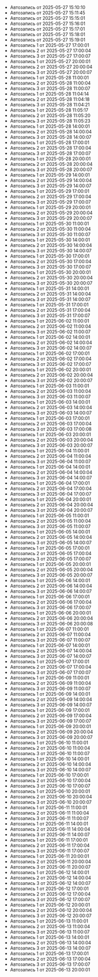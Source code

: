 - Автозапись от 2025-05-27 15:10:10
- Автозапись от 2025-05-27 15:11:45
- Автозапись от 2025-05-27 15:15:01
- Автозапись от 2025-05-27 15:16:01
- Автозапись от 2025-05-27 15:17:01
- Автозапись от 2025-05-27 15:18:01
- Автозапись от 2025-05-27 15:19:01
- Автозапись 1 от 2025-05-27 17:00:01
- Автозапись 2 от 2025-05-27 17:00:04
- Автозапись 3 от 2025-05-27 17:00:07
- Автозапись 1 от 2025-05-27 20:00:01
- Автозапись 2 от 2025-05-27 20:00:04
- Автозапись 3 от 2025-05-27 20:00:07
- Автозапись 1 от 2025-05-28 11:00:01
- Автозапись 2 от 2025-05-28 11:00:04
- Автозапись 3 от 2025-05-28 11:00:07
- Автозапись 1 от 2025-05-28 11:04:14
- Автозапись 2 от 2025-05-28 11:04:18
- Автозапись 3 от 2025-05-28 11:04:21
- Автозапись 1 от 2025-05-28 11:05:17
- Автозапись 2 от 2025-05-28 11:05:20
- Автозапись 3 от 2025-05-28 11:05:23
- Автозапись 1 от 2025-05-28 14:00:01
- Автозапись 2 от 2025-05-28 14:00:04
- Автозапись 3 от 2025-05-28 14:00:07
- Автозапись 1 от 2025-05-28 17:00:01
- Автозапись 2 от 2025-05-28 17:00:04
- Автозапись 3 от 2025-05-28 17:00:07
- Автозапись 1 от 2025-05-28 20:00:01
- Автозапись 2 от 2025-05-28 20:00:04
- Автозапись 3 от 2025-05-28 20:00:07
- Автозапись 1 от 2025-05-29 14:00:01
- Автозапись 2 от 2025-05-29 14:00:04
- Автозапись 3 от 2025-05-29 14:00:07
- Автозапись 1 от 2025-05-29 17:00:01
- Автозапись 2 от 2025-05-29 17:00:04
- Автозапись 3 от 2025-05-29 17:00:07
- Автозапись 1 от 2025-05-29 20:00:01
- Автозапись 2 от 2025-05-29 20:00:04
- Автозапись 3 от 2025-05-29 20:00:07
- Автозапись 1 от 2025-05-30 11:00:01
- Автозапись 2 от 2025-05-30 11:00:04
- Автозапись 3 от 2025-05-30 11:00:07
- Автозапись 1 от 2025-05-30 14:00:01
- Автозапись 2 от 2025-05-30 14:00:04
- Автозапись 3 от 2025-05-30 14:00:07
- Автозапись 1 от 2025-05-30 17:00:01
- Автозапись 2 от 2025-05-30 17:00:04
- Автозапись 3 от 2025-05-30 17:00:07
- Автозапись 1 от 2025-05-30 20:00:01
- Автозапись 2 от 2025-05-30 20:00:04
- Автозапись 3 от 2025-05-30 20:00:07
- Автозапись 1 от 2025-05-31 14:00:01
- Автозапись 2 от 2025-05-31 14:00:04
- Автозапись 3 от 2025-05-31 14:00:07
- Автозапись 1 от 2025-05-31 17:00:01
- Автозапись 2 от 2025-05-31 17:00:04
- Автозапись 3 от 2025-05-31 17:00:07
- Автозапись 1 от 2025-06-02 11:00:01
- Автозапись 2 от 2025-06-02 11:00:04
- Автозапись 3 от 2025-06-02 11:00:07
- Автозапись 1 от 2025-06-02 14:00:01
- Автозапись 2 от 2025-06-02 14:00:04
- Автозапись 3 от 2025-06-02 14:00:07
- Автозапись 1 от 2025-06-02 17:00:01
- Автозапись 2 от 2025-06-02 17:00:04
- Автозапись 3 от 2025-06-02 17:00:07
- Автозапись 1 от 2025-06-02 20:00:01
- Автозапись 2 от 2025-06-02 20:00:04
- Автозапись 3 от 2025-06-02 20:00:07
- Автозапись 1 от 2025-06-03 11:00:01
- Автозапись 2 от 2025-06-03 11:00:04
- Автозапись 3 от 2025-06-03 11:00:07
- Автозапись 1 от 2025-06-03 14:00:01
- Автозапись 2 от 2025-06-03 14:00:04
- Автозапись 3 от 2025-06-03 14:00:07
- Автозапись 1 от 2025-06-03 17:00:01
- Автозапись 2 от 2025-06-03 17:00:04
- Автозапись 3 от 2025-06-03 17:00:08
- Автозапись 1 от 2025-06-03 20:00:01
- Автозапись 2 от 2025-06-03 20:00:04
- Автозапись 3 от 2025-06-03 20:00:07
- Автозапись 1 от 2025-06-04 11:00:01
- Автозапись 2 от 2025-06-04 11:00:04
- Автозапись 3 от 2025-06-04 11:00:07
- Автозапись 1 от 2025-06-04 14:00:01
- Автозапись 2 от 2025-06-04 14:00:04
- Автозапись 3 от 2025-06-04 14:00:07
- Автозапись 1 от 2025-06-04 17:00:01
- Автозапись 2 от 2025-06-04 17:00:04
- Автозапись 3 от 2025-06-04 17:00:07
- Автозапись 1 от 2025-06-04 20:00:01
- Автозапись 2 от 2025-06-04 20:00:04
- Автозапись 3 от 2025-06-04 20:00:07
- Автозапись 1 от 2025-06-05 11:00:01
- Автозапись 2 от 2025-06-05 11:00:04
- Автозапись 3 от 2025-06-05 11:00:07
- Автозапись 1 от 2025-06-05 14:00:01
- Автозапись 2 от 2025-06-05 14:00:04
- Автозапись 3 от 2025-06-05 14:00:07
- Автозапись 1 от 2025-06-05 17:00:01
- Автозапись 2 от 2025-06-05 17:00:04
- Автозапись 3 от 2025-06-05 17:00:07
- Автозапись 1 от 2025-06-05 20:00:01
- Автозапись 2 от 2025-06-05 20:00:04
- Автозапись 3 от 2025-06-05 20:00:07
- Автозапись 1 от 2025-06-06 14:00:01
- Автозапись 2 от 2025-06-06 14:00:04
- Автозапись 3 от 2025-06-06 14:00:07
- Автозапись 1 от 2025-06-06 17:00:01
- Автозапись 2 от 2025-06-06 17:00:04
- Автозапись 3 от 2025-06-06 17:00:07
- Автозапись 1 от 2025-06-06 20:00:01
- Автозапись 2 от 2025-06-06 20:00:04
- Автозапись 3 от 2025-06-06 20:00:08
- Автозапись 1 от 2025-06-07 11:00:01
- Автозапись 2 от 2025-06-07 11:00:04
- Автозапись 3 от 2025-06-07 11:00:07
- Автозапись 1 от 2025-06-07 14:00:01
- Автозапись 2 от 2025-06-07 14:00:04
- Автозапись 3 от 2025-06-07 14:00:07
- Автозапись 1 от 2025-06-07 17:00:01
- Автозапись 2 от 2025-06-07 17:00:04
- Автозапись 3 от 2025-06-07 17:00:07
- Автозапись 1 от 2025-06-09 11:00:01
- Автозапись 2 от 2025-06-09 11:00:04
- Автозапись 3 от 2025-06-09 11:00:07
- Автозапись 1 от 2025-06-09 14:00:01
- Автозапись 2 от 2025-06-09 14:00:04
- Автозапись 3 от 2025-06-09 14:00:07
- Автозапись 1 от 2025-06-09 17:00:01
- Автозапись 2 от 2025-06-09 17:00:04
- Автозапись 3 от 2025-06-09 17:00:07
- Автозапись 1 от 2025-06-09 20:00:01
- Автозапись 2 от 2025-06-09 20:00:04
- Автозапись 3 от 2025-06-09 20:00:07
- Автозапись 1 от 2025-06-10 11:00:01
- Автозапись 2 от 2025-06-10 11:00:04
- Автозапись 3 от 2025-06-10 11:00:07
- Автозапись 1 от 2025-06-10 14:00:01
- Автозапись 2 от 2025-06-10 14:00:04
- Автозапись 3 от 2025-06-10 14:00:07
- Автозапись 1 от 2025-06-10 17:00:01
- Автозапись 2 от 2025-06-10 17:00:04
- Автозапись 3 от 2025-06-10 17:00:07
- Автозапись 1 от 2025-06-10 20:00:01
- Автозапись 2 от 2025-06-10 20:00:04
- Автозапись 3 от 2025-06-10 20:00:07
- Автозапись 1 от 2025-06-11 11:00:01
- Автозапись 2 от 2025-06-11 11:00:04
- Автозапись 3 от 2025-06-11 11:00:07
- Автозапись 1 от 2025-06-11 14:00:01
- Автозапись 2 от 2025-06-11 14:00:04
- Автозапись 3 от 2025-06-11 14:00:07
- Автозапись 1 от 2025-06-11 17:00:01
- Автозапись 2 от 2025-06-11 17:00:04
- Автозапись 3 от 2025-06-11 17:00:07
- Автозапись 1 от 2025-06-11 20:00:01
- Автозапись 2 от 2025-06-11 20:00:04
- Автозапись 3 от 2025-06-11 20:00:07
- Автозапись 1 от 2025-06-12 14:00:01
- Автозапись 2 от 2025-06-12 14:00:04
- Автозапись 3 от 2025-06-12 14:00:07
- Автозапись 1 от 2025-06-12 17:00:01
- Автозапись 2 от 2025-06-12 17:00:04
- Автозапись 3 от 2025-06-12 17:00:07
- Автозапись 1 от 2025-06-12 20:00:01
- Автозапись 2 от 2025-06-12 20:00:04
- Автозапись 3 от 2025-06-12 20:00:07
- Автозапись 1 от 2025-06-13 11:00:01
- Автозапись 2 от 2025-06-13 11:00:04
- Автозапись 3 от 2025-06-13 11:00:07
- Автозапись 1 от 2025-06-13 14:00:01
- Автозапись 2 от 2025-06-13 14:00:04
- Автозапись 3 от 2025-06-13 14:00:07
- Автозапись 1 от 2025-06-13 17:00:01
- Автозапись 2 от 2025-06-13 17:00:04
- Автозапись 3 от 2025-06-13 17:00:07
- Автозапись 1 от 2025-06-13 20:00:01
